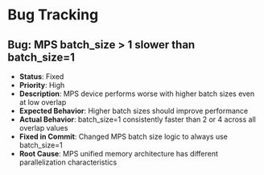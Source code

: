# Bug Tracking

## Bug: MPS batch_size > 1 slower than batch_size=1
- **Status**: Fixed
- **Priority**: High
- **Description**: MPS device performs worse with higher batch sizes even at low overlap
- **Expected Behavior**: Higher batch sizes should improve performance
- **Actual Behavior**: batch_size=1 consistently faster than 2 or 4 across all overlap values
- **Fixed in Commit**: Changed MPS batch size logic to always use batch_size=1
- **Root Cause**: MPS unified memory architecture has different parallelization characteristics
